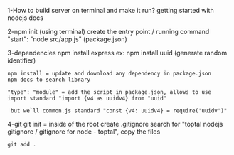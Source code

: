 1-How to build server on terminal and make it run?
    getting started with nodejs docs

2-npm init (using terminal)
    create the entry point / running command "start": "node src/app.js" (package.json)

3-dependencies 
    npm install express
    ex: npm install uuid (generate random identifier)

    npm install = update and download any dependency in package.json
    npm docs to search library

    "type": "module" = add the script in package.json, allows to use import standard "import {v4 as uuidv4} from "uuid"

     but we`ll common.js standard "const {v4: uuidv4} = require('uuidv')"

4-git
    git init = inside of the root
    create .gitignore
    search for "toptal nodejs gitignore / gitignore for node - toptal", copy the files

    git add .